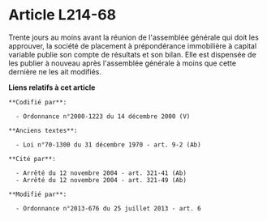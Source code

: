 # Article L214-68

Trente jours au moins avant la réunion de l'assemblée générale qui doit les approuver, la société de placement à
prépondérance immobilière à capital variable publie son compte de résultats et son bilan. Elle est dispensée de les publier à
nouveau après l'assemblée générale à moins que cette dernière ne les ait modifiés.

**Liens relatifs à cet article**

	**Codifié par**:

	  - Ordonnance n°2000-1223 du 14 décembre 2000 (V)

	**Anciens textes**:

	  - Loi n°70-1300 du 31 décembre 1970 - art. 9-2 (Ab)

	**Cité par**:

	  - Arrêté du 12 novembre 2004 - art. 321-41 (Ab)
	  - Arrêté du 12 novembre 2004 - art. 321-49 (Ab)

	**Modifié par**:

	  - Ordonnance n°2013-676 du 25 juillet 2013 - art. 6
